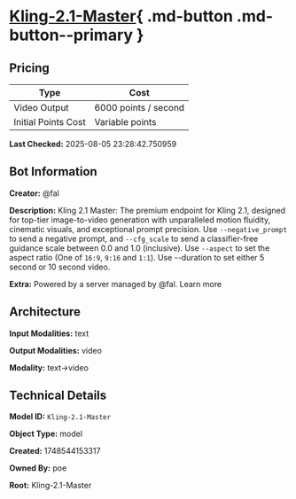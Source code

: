 # [Kling-2.1-Master](https://poe.com/Kling-2.1-Master){ .md-button .md-button--primary }

## Pricing

| Type | Cost |
|------|------|
| Video Output | 6000 points / second |
| Initial Points Cost | Variable points |

**Last Checked:** 2025-08-05 23:28:42.750959


## Bot Information

**Creator:** @fal

**Description:** Kling 2.1 Master: The premium endpoint for Kling 2.1, designed for top-tier image-to-video generation with unparalleled motion fluidity, cinematic visuals, and exceptional prompt precision. Use `--negative_prompt` to send a negative prompt, and `--cfg_scale` to send a classifier-free guidance scale between 0.0 and 1.0 (inclusive). Use `--aspect` to set the aspect ratio (One of `16:9`, `9:16` and `1:1`). Use --duration to set either 5 second or 10 second video.

**Extra:** Powered by a server managed by @fal. Learn more


## Architecture

**Input Modalities:** text

**Output Modalities:** video

**Modality:** text->video


## Technical Details

**Model ID:** `Kling-2.1-Master`

**Object Type:** model

**Created:** 1748544153317

**Owned By:** poe

**Root:** Kling-2.1-Master
